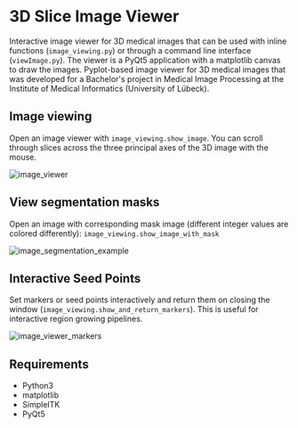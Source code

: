 # 3D Slice Image Viewer
Interactive image viewer for 3D medical images that can be used with inline functions (``image_viewing.py``) or through a command line interface (``viewImage.py``).
The viewer is a PyQt5 application with a matplotlib canvas to draw the images.
Pyplot-based image viewer for 3D medical images that was developed for a Bachelor's project in Medical Image Processing at the Institute of Medical Informatics (University of Lübeck).

## Image viewing
Open an image viewer with ``image_viewing.show_image``. You can scroll through slices across the three principal axes of the 3D image with the mouse.

![image_viewer](https://user-images.githubusercontent.com/49405884/220111359-ceac8ea9-3917-49c7-945b-9ee7d8fafcda.png)

## View segmentation masks
Open an image with corresponding mask image (different integer values are colored differently): ``image_viewing.show_image_with_mask``

![image_segmentation_example](https://user-images.githubusercontent.com/49405884/220112222-b313dcab-05cb-431a-bc48-0f226eec63c4.png)

## Interactive Seed Points
Set markers or seed points interactively and return them on closing the window (``image_viewing.show_and_return_markers``). This is useful for interactive region growing pipelines.

![image_viewer_markers](https://user-images.githubusercontent.com/49405884/220112488-6baed0f3-c4d0-4ffc-be7a-af9be9afe685.png)

## Requirements
* Python3
* matplotlib
* SimpleITK
* PyQt5
